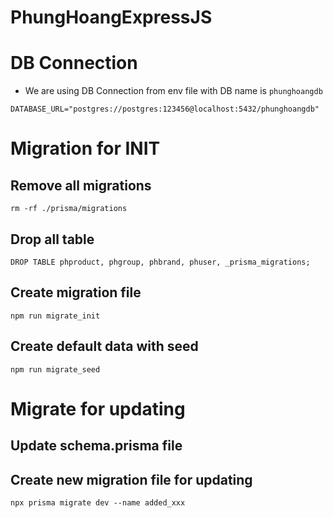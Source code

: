 # PhungHoangExpressJS
# DB Connection
- We are using DB Connection from env file with DB name is `phunghoangdb`
```shell
DATABASE_URL="postgres://postgres:123456@localhost:5432/phunghoangdb"
```

# Migration for INIT
## Remove all migrations
```shell
rm -rf ./prisma/migrations
```
## Drop all table
```shell
DROP TABLE phproduct, phgroup, phbrand, phuser, _prisma_migrations;
```
## Create migration file
```shell
npm run migrate_init
```
## Create default data with seed
```shell
npm run migrate_seed
```

# Migrate for updating
## Update schema.prisma file
## Create new migration file for updating
```shell
npx prisma migrate dev --name added_xxx
```

